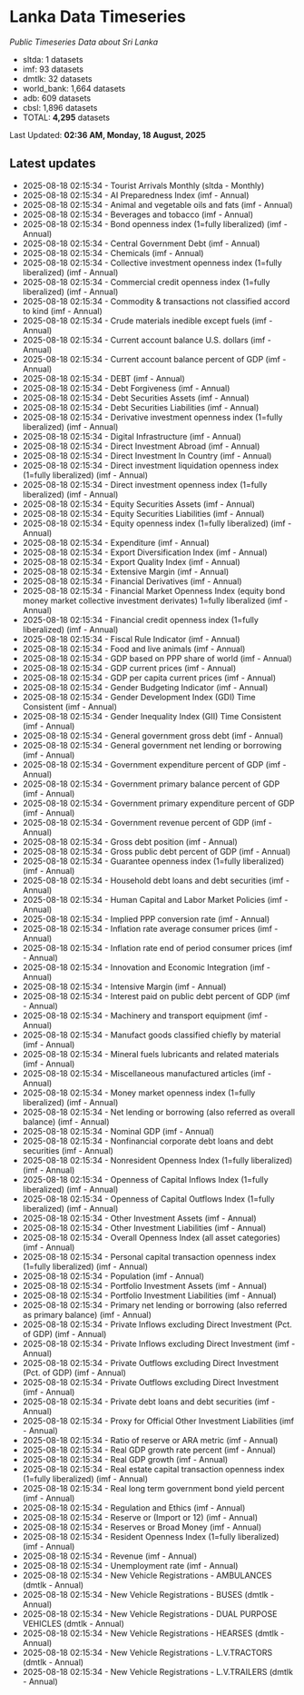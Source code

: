 # Lanka Data Timeseries
*Public Timeseries Data about Sri Lanka*

* sltda: 1 datasets
* imf: 93 datasets
* dmtlk: 32 datasets
* world_bank: 1,664 datasets
* adb: 609 datasets
* cbsl: 1,896 datasets
* TOTAL: **4,295** datasets

Last Updated: **02:36 AM, Monday, 18 August, 2025**

## Latest updates

* 2025-08-18 02:15:34 - Tourist Arrivals Monthly (sltda - Monthly)
* 2025-08-18 02:15:34 - AI Preparedness Index (imf - Annual)
* 2025-08-18 02:15:34 - Animal and vegetable oils and fats (imf - Annual)
* 2025-08-18 02:15:34 - Beverages and tobacco (imf - Annual)
* 2025-08-18 02:15:34 - Bond openness index (1=fully liberalized) (imf - Annual)
* 2025-08-18 02:15:34 - Central Government Debt (imf - Annual)
* 2025-08-18 02:15:34 - Chemicals (imf - Annual)
* 2025-08-18 02:15:34 - Collective investment openness index (1=fully liberalized) (imf - Annual)
* 2025-08-18 02:15:34 - Commercial credit openness index (1=fully liberalized) (imf - Annual)
* 2025-08-18 02:15:34 - Commodity & transactions not classified accord to kind (imf - Annual)
* 2025-08-18 02:15:34 - Crude materials inedible except fuels (imf - Annual)
* 2025-08-18 02:15:34 - Current account balance U.S. dollars (imf - Annual)
* 2025-08-18 02:15:34 - Current account balance percent of GDP (imf - Annual)
* 2025-08-18 02:15:34 - DEBT (imf - Annual)
* 2025-08-18 02:15:34 - Debt Forgiveness (imf - Annual)
* 2025-08-18 02:15:34 - Debt Securities Assets (imf - Annual)
* 2025-08-18 02:15:34 - Debt Securities Liabilities (imf - Annual)
* 2025-08-18 02:15:34 - Derivative investment openness index (1=fully liberalized) (imf - Annual)
* 2025-08-18 02:15:34 - Digital Infrastructure (imf - Annual)
* 2025-08-18 02:15:34 - Direct Investment Abroad (imf - Annual)
* 2025-08-18 02:15:34 - Direct Investment In Country (imf - Annual)
* 2025-08-18 02:15:34 - Direct investment liquidation openness index (1=fully liberalized) (imf - Annual)
* 2025-08-18 02:15:34 - Direct investment openness index (1=fully liberalized) (imf - Annual)
* 2025-08-18 02:15:34 - Equity Securities Assets (imf - Annual)
* 2025-08-18 02:15:34 - Equity Securities Liabilities (imf - Annual)
* 2025-08-18 02:15:34 - Equity openness index (1=fully liberalized) (imf - Annual)
* 2025-08-18 02:15:34 - Expenditure (imf - Annual)
* 2025-08-18 02:15:34 - Export Diversification Index (imf - Annual)
* 2025-08-18 02:15:34 - Export Quality Index (imf - Annual)
* 2025-08-18 02:15:34 - Extensive Margin (imf - Annual)
* 2025-08-18 02:15:34 - Financial Derivatives (imf - Annual)
* 2025-08-18 02:15:34 - Financial Market Openness Index (equity bond money market collective investment derivates) 1=fully liberalized (imf - Annual)
* 2025-08-18 02:15:34 - Financial credit openness index (1=fully liberalized) (imf - Annual)
* 2025-08-18 02:15:34 - Fiscal Rule Indicator (imf - Annual)
* 2025-08-18 02:15:34 - Food and live animals (imf - Annual)
* 2025-08-18 02:15:34 - GDP based on PPP share of world (imf - Annual)
* 2025-08-18 02:15:34 - GDP current prices (imf - Annual)
* 2025-08-18 02:15:34 - GDP per capita current prices (imf - Annual)
* 2025-08-18 02:15:34 - Gender Budgeting Indicator (imf - Annual)
* 2025-08-18 02:15:34 - Gender Development Index (GDI) Time Consistent (imf - Annual)
* 2025-08-18 02:15:34 - Gender Inequality Index (GII) Time Consistent (imf - Annual)
* 2025-08-18 02:15:34 - General government gross debt (imf - Annual)
* 2025-08-18 02:15:34 - General government net lending or borrowing (imf - Annual)
* 2025-08-18 02:15:34 - Government expenditure percent of GDP (imf - Annual)
* 2025-08-18 02:15:34 - Government primary balance percent of GDP (imf - Annual)
* 2025-08-18 02:15:34 - Government primary expenditure percent of GDP (imf - Annual)
* 2025-08-18 02:15:34 - Government revenue percent of GDP (imf - Annual)
* 2025-08-18 02:15:34 - Gross debt position (imf - Annual)
* 2025-08-18 02:15:34 - Gross public debt percent of GDP (imf - Annual)
* 2025-08-18 02:15:34 - Guarantee openness index (1=fully liberalized) (imf - Annual)
* 2025-08-18 02:15:34 - Household debt loans and debt securities (imf - Annual)
* 2025-08-18 02:15:34 - Human Capital and Labor Market Policies (imf - Annual)
* 2025-08-18 02:15:34 - Implied PPP conversion rate (imf - Annual)
* 2025-08-18 02:15:34 - Inflation rate average consumer prices (imf - Annual)
* 2025-08-18 02:15:34 - Inflation rate end of period consumer prices (imf - Annual)
* 2025-08-18 02:15:34 - Innovation and Economic Integration (imf - Annual)
* 2025-08-18 02:15:34 - Intensive Margin (imf - Annual)
* 2025-08-18 02:15:34 - Interest paid on public debt percent of GDP (imf - Annual)
* 2025-08-18 02:15:34 - Machinery and transport equipment (imf - Annual)
* 2025-08-18 02:15:34 - Manufact goods classified chiefly by material (imf - Annual)
* 2025-08-18 02:15:34 - Mineral fuels lubricants and related materials (imf - Annual)
* 2025-08-18 02:15:34 - Miscellaneous manufactured articles (imf - Annual)
* 2025-08-18 02:15:34 - Money market openness index (1=fully liberalized) (imf - Annual)
* 2025-08-18 02:15:34 - Net lending or borrowing (also referred as overall balance) (imf - Annual)
* 2025-08-18 02:15:34 - Nominal GDP (imf - Annual)
* 2025-08-18 02:15:34 - Nonfinancial corporate debt loans and debt securities (imf - Annual)
* 2025-08-18 02:15:34 - Nonresident Openness Index (1=fully liberalized) (imf - Annual)
* 2025-08-18 02:15:34 - Openness of Capital Inflows Index (1=fully liberalized) (imf - Annual)
* 2025-08-18 02:15:34 - Openness of Capital Outflows Index (1=fully liberalized) (imf - Annual)
* 2025-08-18 02:15:34 - Other Investment Assets (imf - Annual)
* 2025-08-18 02:15:34 - Other Investment Liabilities (imf - Annual)
* 2025-08-18 02:15:34 - Overall Openness Index (all asset categories) (imf - Annual)
* 2025-08-18 02:15:34 - Personal capital transaction openness index (1=fully liberalized) (imf - Annual)
* 2025-08-18 02:15:34 - Population (imf - Annual)
* 2025-08-18 02:15:34 - Portfolio Investment Assets (imf - Annual)
* 2025-08-18 02:15:34 - Portfolio Investment Liabilities (imf - Annual)
* 2025-08-18 02:15:34 - Primary net lending or borrowing (also referred as primary balance) (imf - Annual)
* 2025-08-18 02:15:34 - Private Inflows excluding Direct Investment (Pct. of GDP) (imf - Annual)
* 2025-08-18 02:15:34 - Private Inflows excluding Direct Investment (imf - Annual)
* 2025-08-18 02:15:34 - Private Outflows excluding Direct Investment (Pct. of GDP) (imf - Annual)
* 2025-08-18 02:15:34 - Private Outflows excluding Direct Investment (imf - Annual)
* 2025-08-18 02:15:34 - Private debt loans and debt securities (imf - Annual)
* 2025-08-18 02:15:34 - Proxy for Official Other Investment Liabilities (imf - Annual)
* 2025-08-18 02:15:34 - Ratio of reserve or ARA metric (imf - Annual)
* 2025-08-18 02:15:34 - Real GDP growth rate percent (imf - Annual)
* 2025-08-18 02:15:34 - Real GDP growth (imf - Annual)
* 2025-08-18 02:15:34 - Real estate capital transaction openness index (1=fully liberalized) (imf - Annual)
* 2025-08-18 02:15:34 - Real long term government bond yield percent (imf - Annual)
* 2025-08-18 02:15:34 - Regulation and Ethics (imf - Annual)
* 2025-08-18 02:15:34 - Reserve or (Import or 12) (imf - Annual)
* 2025-08-18 02:15:34 - Reserves or Broad Money (imf - Annual)
* 2025-08-18 02:15:34 - Resident Openness Index (1=fully liberalized) (imf - Annual)
* 2025-08-18 02:15:34 - Revenue (imf - Annual)
* 2025-08-18 02:15:34 - Unemployment rate (imf - Annual)
* 2025-08-18 02:15:34 - New Vehicle Registrations - AMBULANCES (dmtlk - Annual)
* 2025-08-18 02:15:34 - New Vehicle Registrations - BUSES (dmtlk - Annual)
* 2025-08-18 02:15:34 - New Vehicle Registrations - DUAL PURPOSE VEHICLES (dmtlk - Annual)
* 2025-08-18 02:15:34 - New Vehicle Registrations - HEARSES (dmtlk - Annual)
* 2025-08-18 02:15:34 - New Vehicle Registrations - L.V.TRACTORS (dmtlk - Annual)
* 2025-08-18 02:15:34 - New Vehicle Registrations - L.V.TRAILERS (dmtlk - Annual)